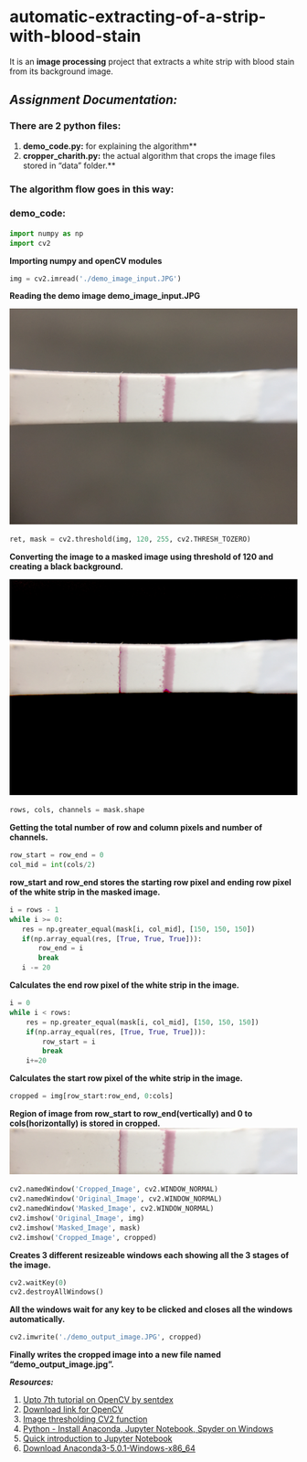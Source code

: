 # automatic-extracting-of-a-strip-with-blood-stain
It is an **image processing** project that extracts a white strip with blood stain from its background image.

## _Assignment Documentation:_

### There are 2 python files:
1.	**demo_code.py:**  for explaining the algorithm**
2.	**cropper_charith.py:** the actual algorithm that crops the image files stored in “data” folder.**

### The algorithm flow goes in this way:
### demo_code:
```python
import numpy as np
import cv2
```

**Importing numpy and openCV modules**

```python
img = cv2.imread('./demo_image_input.JPG')
```

**Reading the demo image demo_image_input.JPG**

![alt tag](https://github.com/Swati707/automatic-extracting-of-a-strip-with-blood-stain/blob/master/Original%20Image.JPG)
```python
ret, mask = cv2.threshold(img, 120, 255, cv2.THRESH_TOZERO)
```

**Converting the image to a masked image using threshold of 120 and creating a black background.**

![alt tag](https://github.com/Swati707/automatic-extracting-of-a-strip-with-blood-stain/blob/master/Masked%20Image.JPG)

```python
rows, cols, channels = mask.shape
```

**Getting the total number of row and column pixels and number of channels.**

```python
row_start = row_end = 0
col_mid = int(cols/2)
```

**row_start and row_end stores the starting row pixel and ending row pixel of the white strip in the masked image.**
 ```python
i = rows - 1
while i >= 0:
    res = np.greater_equal(mask[i, col_mid], [150, 150, 150])
    if(np.array_equal(res, [True, True, True])):
        row_end = i
        break
    i -= 20
```
**Calculates the end row pixel of the white strip in the image.**
```python
i = 0
while i < rows:
    res = np.greater_equal(mask[i, col_mid], [150, 150, 150])
    if(np.array_equal(res, [True, True, True])):
        row_start = i
        break
    i+=20
```
**Calculates the start row pixel of the white strip in the image.**
```python
cropped = img[row_start:row_end, 0:cols]
```
**Region of image from row_start to row_end(vertically) and 0 to cols(horizontally) is stored in cropped.**
![alt tag](https://github.com/Swati707/automatic-extracting-of-a-strip-with-blood-stain/blob/master/Cropped%20Image.JPG)

```python
cv2.namedWindow('Cropped_Image', cv2.WINDOW_NORMAL)
cv2.namedWindow('Original_Image', cv2.WINDOW_NORMAL)
cv2.namedWindow('Masked_Image', cv2.WINDOW_NORMAL)
cv2.imshow('Original_Image', img)
cv2.imshow('Masked_Image', mask)
cv2.imshow('Cropped_Image', cropped)
```
**Creates 3 different resizeable windows each showing all the 3 stages of the image.**
```python
cv2.waitKey(0)
cv2.destroyAllWindows()
```
**All the windows wait for any key to be clicked and closes all the windows automatically.**

```python
cv2.imwrite('./demo_output_image.JPG', cropped)
```
**Finally writes the cropped image into a new file named “demo_output_image.jpg”.**

_**Resources:**_
1. [Upto 7th tutorial on OpenCV by sentdex](https://www.youtube.com/watch?v=Z78zbnLlPUA&list=PLQVvvaa0QuDdttJXlLtAJxJetJcqmqlQq)
2. [Download link for OpenCV](https://www.lfd.uci.edu/~gohlke/pythonlibs/#opencv)
3. [Image thresholding CV2 function](https://docs.opencv.org/3.4.0/d7/d4d/tutorial_py_thresholding.html)
4. [Python - Install Anaconda, Jupyter Notebook, Spyder on Windows](https://www.youtube.com/watch?v=Q0jGAZAdZqM&t=269s)
5. [Quick introduction to Jupyter Notebook](https://www.youtube.com/watch?v=jZ952vChhuI&t=40s)
6. [Download Anaconda3-5.0.1-Windows-x86_64](https://anaconda.org/conda-forge/zip)

